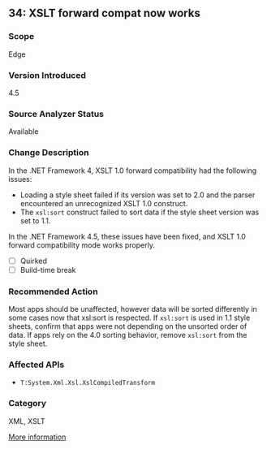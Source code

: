 ## 34: XSLT forward compat now works

### Scope
Edge

### Version Introduced
4.5

### Source Analyzer Status
Available

### Change Description
In the .NET Framework 4, XSLT 1.0 forward compatibility had the following issues:

- Loading a style sheet failed if its version was set to 2.0 and the parser encountered an unrecognized XSLT 1.0 construct.
- The `xsl:sort` construct failed to sort data if the style sheet version was set to 1.1.

In the .NET Framework 4.5, these issues have been fixed, and XSLT 1.0 forward compatibility mode works properly.

- [ ] Quirked
- [ ] Build-time break

### Recommended Action
Most apps should be unaffected, however data will be sorted differently in some cases now that xsl:sort is respected. If `xsl:sort` is used in 1.1 style sheets, confirm that apps were not depending on the unsorted order of data. If apps rely on the 4.0 sorting behavior, remove `xsl:sort` from the style sheet.

### Affected APIs
* `T:System.Xml.Xsl.XslCompiledTransform`

### Category
XML, XSLT

[More information](https://msdn.microsoft.com/en-us/library/hh367887(v=vs.110).aspx#xml)
